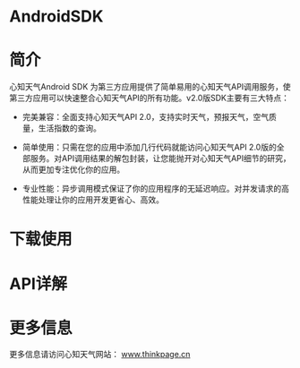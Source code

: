 AndroidSDK
==========
# 简介

心知天气Android SDK 为第三方应用提供了简单易用的心知天气API调用服务，使第三方应用可以快速整合心知天气API的所有功能。v2.0版SDK主要有三大特点：

* 完美兼容：全面支持心知天气API 2.0，支持实时天气，预报天气，空气质量，生活指数的查询。 

* 简单使用：只需在您的应用中添加几行代码就能访问心知天气API 2.0版的全部服务。对API调用结果的解包封装，让您能抛开对心知天气API细节的研究，从而更加专注优化你的应用。 

* 专业性能：异步调用模式保证了你的应用程序的无延迟响应。对并发请求的高性能处理让你的应用开发更省心、高效。

# 下载使用

# API详解

# 更多信息
更多信息请访问心知天气网站： www.thinkpage.cn
